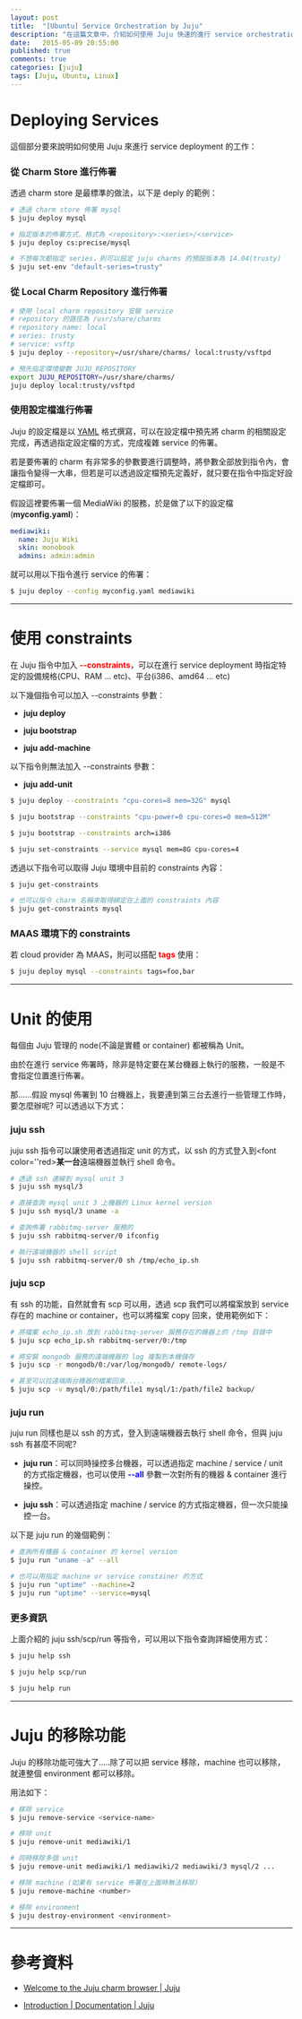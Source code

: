 ```yaml
---
layout: post
title:  "[Ubuntu] Service Orchestration by Juju"
description: "在這篇文章中，介紹如何使用 Juju 快速的進行 service orchestration"
date:   2015-05-09 20:55:00
published: true
comments: true
categories: [juju]
tags: [Juju, Ubuntu, Linux]
---
```



Deploying Services
==================

這個部分要來說明如何使用 Juju 來進行 service deployment 的工作：

### 從 Charm Store 進行佈署

透過 charm store 是最標準的做法，以下是 deply 的範例：

``` bash
# 透過 charm store 佈署 mysql
$ juju deploy mysql

# 指定版本的佈署方式，格式為 <repository>:<series>/<service>
$ juju deploy cs:precise/mysql

# 不想每次都指定 series，則可以設定 juju charms 的預設版本為 14.04(trusty)
$ juju set-env "default-series=trusty"
```

### 從 Local Charm Repository 進行佈署

``` bash
# 使用 local charm repository 安裝 service
# repository 的路徑為 /usr/share/charms
# repository name: local
# series: trusty
# service: vsftp
$ juju deploy --repository=/usr/share/charms/ local:trusty/vsftpd

# 預先指定環境變數 JUJU_REPOSITORY
export JUJU_REPOSITORY=/usr/share/charms/
juju deploy local:trusty/vsftpd
```

### 使用設定檔進行佈署

Juju 的設定檔是以 [YAML](http://zh.wikipedia.org/wiki/YAML) 格式撰寫，可以在設定檔中預先將 charm 的相關設定完成，再透過指定設定檔的方式，完成複雜 service 的佈署。

若是要佈署的 charm 有非常多的參數要進行調整時，將參數全部放到指令內，會讓指令變得一大串，但若是可以透過設定檔預先定義好，就只要在指令中指定好設定檔即可。

假設這裡要佈署一個 MediaWiki 的服務，於是做了以下的設定檔(**myconfig.yaml**)：

``` yaml
mediawiki:
  name: Juju Wiki
  skin: monobook
  admins: admin:admin
```

就可以用以下指令進行 service 的佈署：

``` bash
$ juju deploy --config myconfig.yaml mediawiki
```


--------------------------------------------


使用 constraints
================

在 Juju 指令中加入 <font color='red'>**--constraints**</font>，可以在進行 service deployment 時指定特定的設備規格(CPU、RAM ... etc)、平台(i386、amd64 ... etc)

以下幾個指令可以加入 --constraints 參數：

- **juju deploy**

- **juju bootstrap**

- **juju add-machine**

以下指令則無法加入 --constraints 參數：

- **juju add-unit**


``` bash
$ juju deploy --constraints "cpu-cores=8 mem=32G" mysql

$ juju bootstrap --constraints "cpu-power=0 cpu-cores=0 mem=512M"

$ juju bootstrap --constraints arch=i386

$ juju set-constraints --service mysql mem=8G cpu-cores=4
```

透過以下指令可以取得 Juju 環境中目前的 constraints 內容：

``` bash
$ juju get-constraints

# 也可以指令 charm 名稱來取得綁定在上面的 constraints 內容
$ juju get-constraints mysql
```

### MAAS 環境下的 constraints

若 cloud provider 為 MAAS，則可以搭配 <font color='red'>**tags**</font> 使用：

``` bash
$ juju deploy mysql --constraints tags=foo,bar
```

--------------------------------------------


Unit 的使用
===========

每個由 Juju 管理的 node(不論是實體 or container) 都被稱為 Unit。

由於在進行 service 佈署時，除非是特定要在某台機器上執行的服務，一般是不會指定位置進行佈署。

那......假設 mysql 佈署到 10 台機器上，我要連到第三台去進行一些管理工作時，要怎麼辦呢? 可以透過以下方式：

### juju ssh

juju ssh 指令可以讓使用者透過指定 unit 的方式，以 ssh 的方式登入到<font color=''red>**某一台**</font>遠端機器並執行 shell 命令。

``` bash
# 透過 ssh 連線到 mysql unit 3
$ juju ssh mysql/3

# 直接查詢 mysql unit 3 上機器的 Linux kernel version
$ juju ssh mysql/3 uname -a

# 查詢佈署 rabbitmq-server 服務的
$ juju ssh rabbitmq-server/0 ifconfig

# 執行遠端機器的 shell script
$ juju ssh rabbitmq-server/0 sh /tmp/echo_ip.sh
```

### juju scp

有 ssh 的功能，自然就會有 scp 可以用，透過 scp 我們可以將檔案放到 service 存在的 machine or container，也可以將檔案 copy 回來，使用範例如下：

``` bash
# 將檔案 echo_ip.sh 放到 rabbitmq-server 服務存在的機器上的 /tmp 目錄中
$ juju scp echo_ip.sh rabbitmq-server/0:/tmp

# 將安裝 mongodb 服務的遠端機器的 log 複製到本機儲存
$ juju scp -r mongodb/0:/var/log/mongodb/ remote-logs/

# 甚至可以拉遠端兩台機器的檔案回來.....
$ juju scp -v mysql/0:/path/file1 mysql/1:/path/file2 backup/
```

### juju run

juju run 同樣也是以 ssh 的方式，登入到遠端機器去執行 shell 命令，但與 juju ssh 有甚麼不同呢?

- **juju run**：可以同時操控多台機器，可以透過指定 machine / service / unit 的方式指定機器，也可以使用 <font color='blue'>**--all**</font> 參數一次對所有的機器 & container 進行操控。

- **juju ssh**：可以透過指定 machine / service 的方式指定機器，但一次只能操控一台。

以下是 juju run 的幾個範例：

``` bash
# 查詢所有機器 & container 的 kernel version
$ juju run "uname -a" --all

# 也可以用指定 machine or service constainer 的方式
$ juju run "uptime" --machine=2
$ juju run "uptime" --service=mysql
```

### 更多資訊

上面介紹的 juju ssh/scp/run 等指令，可以用以下指令查詢詳細使用方式：

``` bash
$ juju help ssh

$ juju help scp/run

$ juju help run
```


--------------------------------------------


Juju 的移除功能
===============

Juju 的移除功能可強大了.....除了可以把 service 移除，machine 也可以移除，就連整個 environment 都可以移除。

用法如下：

``` bash
# 移除 service
$ juju remove-service <service-name>

# 移除 unit
$ juju remove-unit mediawiki/1

# 同時移除多個 unit
$ juju remove-unit mediawiki/1 mediawiki/2 mediawiki/3 mysql/2 ...

# 移除 machine (如果有 service 佈署在上面時無法移除)
$ juju remove-machine <number>

# 移除 environment
$ juju destroy-environment <environment>
```


--------------------------------------------


參考資料
========

- [Welcome to the Juju charm browser | Juju](https://jujucharms.com/)

- [Introduction | Documentation | Juju](https://jujucharms.com/docs/stable/getting-started)
